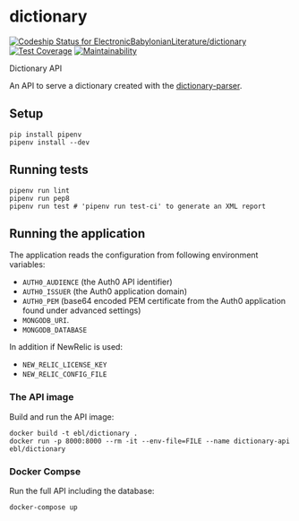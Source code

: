 # dictionary

[![Codeship Status for ElectronicBabylonianLiterature/dictionary](https://app.codeship.com/projects/6f47f4c0-454f-0136-5732-46084bd8d3ec/status?branch=master)](https://app.codeship.com/projects/291865)
[![Test Coverage](https://api.codeclimate.com/v1/badges/425c3968b768ccaa0cdd/test_coverage)](https://codeclimate.com/github/ElectronicBabylonianLiterature/dictionary/test_coverage)
[![Maintainability](https://api.codeclimate.com/v1/badges/425c3968b768ccaa0cdd/maintainability)](https://codeclimate.com/github/ElectronicBabylonianLiterature/dictionary/maintainability)

Dictionary API

An API to serve a dictionary created with the [dictionary-parser](https://github.com/ElectronicBabylonianLiterature/dictionary-parser).

## Setup

```
pip install pipenv
pipenv install --dev
```

## Running tests

```
pipenv run lint 
pipenv run pep8 
pipenv run test # 'pipenv run test-ci' to generate an XML report
```

## Running the application

The application reads the configuration from following environment variables: 
 - `AUTH0_AUDIENCE` (the Auth0 API identifier)
 - `AUTH0_ISSUER` (the Auth0 application domain)
 - `AUTH0_PEM` (base64 encoded PEM certificate from the Auth0 application found under advanced settings)
 - `MONGODB_URI`.
 - `MONGODB_DATABASE`

 In addition if NewRelic is used:
- `NEW_RELIC_LICENSE_KEY`
- `NEW_RELIC_CONFIG_FILE`

### The API image

Build and run the API image:
```
docker build -t ebl/dictionary . 
docker run -p 8000:8000 --rm -it --env-file=FILE --name dictionary-api ebl/dictionary
```

### Docker Compse

Run the full API including the database:
```
docker-compose up
```